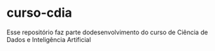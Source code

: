 # curso-cdia
Esse repositório faz parte dodesenvolvimento do curso de Ciência de Dados e Inteligência Artificial
